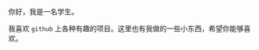 你好，我是一名学生。

我喜欢 `github` 上各种有趣的项目。这里也有我做的一些小东西，希望你能够喜欢。
<!--
**hnlcf/hnlcf** is a ✨ _special_ ✨ repository because its `README.md` (this file) appears on your GitHub profile.

Here are some ideas to get you started:

- 🔭 I’m currently working on ...
- 🌱 I’m currently learning ...
- 👯 I’m looking to collaborate on ...
- 🤔 I’m looking for help with ...
- 💬 Ask me about ...
- 📫 How to reach me: ...
- 😄 Pronouns: ...
- ⚡ Fun fact: ...
-->
